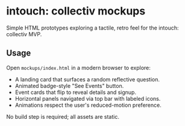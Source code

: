 # intouch: collectiv mockups

Simple HTML prototypes exploring a tactile, retro feel for the intouch: collectiv MVP.

## Usage

Open `mockups/index.html` in a modern browser to explore:

- A landing card that surfaces a random reflective question.
- Animated badge-style "See Events" button.
- Event cards that flip to reveal details and signup.
- Horizontal panels navigated via top bar with labeled icons.
- Animations respect the user's reduced-motion preference.

No build step is required; all assets are static.

